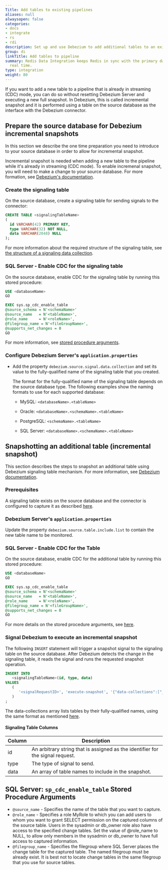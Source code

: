 ```yaml
---
Title: Add tables to existing pipelines
aliases: null
alwaysopen: false
categories:
- docs
- integrate
- rs
- rdi
description: Set up and use Debezium to add additional tables to an existing pipeline
group: di
linkTitle: Add tables to pipeline
summary: Redis Data Integration keeps Redis in sync with the primary database in near
  real time.
type: integration
weight: 80
---
```


If you want to add a new table to a pipeline that is already in streaming (CDC) mode, you can do so without resetting Debezium Server and executing a new full snapshot. In Debezium, this is called incremental snapshot and it is performed using a table on the source database as the interface with the Debezium connector.

## Prepare the source database for Debezium incremental snapshots

In this section we describe the one time preparation you need to introduce to your source database in order to allow for incremental snapshot.

Incremental snapshot is needed when adding a new table to the pipeline while it's already in streaming (CDC mode). To enable incremenal snapshot, you will need to make a change to your source database. For more formation, see [Debezium's documentation](https://debezium.io/documentation/reference/stable/configuration/signalling).

### Create the signaling table

On the source database, create a signaling table for sending signals to the connector:

```sql
CREATE TABLE <signalingTableName>
(
  id VARCHAR(42) PRIMARY KEY,
  type VARCHAR(32) NOT NULL,
  data VARCHAR(2048) NULL
);
```

For more information about the required structure of the signaling table, see [the structure of a signaling data collection](https://debezium.io/documentation/reference/stable/configuration/signalling.html#debezium-signaling-data-collection-structure).

### SQL Server - Enable CDC for the signaling table

On the source database, enable CDC for the signaling table by running this stored procedure:

```sql
USE <databaseName>
GO

EXEC sys.sp_cdc_enable_table
@source_schema = N'<schemaName>'
@source_name   = N'<tableName>',
@role_name     = N'<roleName>',
@filegroup_name = N'<fileGroupName>',
@supports_net_changes = 0
GO
```

For more information, see [stored procedure arguments](#sql-server-sp_cdc_enable_table-stored-procedure-arguments).

### Configure Debezium Server's `application.properties`

- Add the property `debezium.source.signal.data.collection` and set its value to the fully-qualified name of the signaling table that you created.

  The format for the fully-qualified name of the signaling table depends on the source database type.
  The following examples show the naming formats to use for each supported database:

  - MySQL: `<databaseName>.<tableName>`

  - Oracle: `<databaseName>.<schemaName>.<tableName>`

  - PostgreSQL: `<schemaName>.<tableName>`

  - SQL Server: `<databaseName>.<schemaName>.<tableName>`

## Snapshotting an additional table (incremental snapshot)

This section describes the steps to snapshot an additional table using Debezium signaling table mechanism. For more information, see [Debezium documentation](https://debezium.io/documentation/reference/1.6/configuration/signalling.html).

### Prerequisites

A signaling table exists on the source database and the connector is configured to capture it as described [here](#preparing-the-source-database-for-debezium-incremental-snapshots).

### Debezium Server's `application.properties`

Update the property `debezium.source.table.include.list` to contain the new table name to be monitored.

### SQL Server - Enable CDC for the Table

On the source database, enable CDC for the additional table by running this stored procedure:

```sql
USE <databaseName>
GO

EXEC sys.sp_cdc_enable_table
@source_schema = N'<schemaName>'
@source_name   = N'<tableName>',
@role_name     = N'<roleName>',
@filegroup_name = N'<fileGroupName>',
@supports_net_changes = 0
GO
```

For more details on the stored procedure arguments, see [here](#sql-server-sp_cdc_enable_table-stored-procedure-arguments).

### Signal Debezium to execute an incremental snapshot

The following `INSERT` statement will trigger a snapshot signal to the signaling table on the source database. After Debezium detects the change in the signaling table, it reads the signal and runs the requested snapshot operation.

```sql
INSERT INTO
   <signalingTableName>(id, type, data)
VALUES
   (
      '<signalRequestID>', 'execute-snapshot', '{"data-collections":["_<tableName1>_","_<tableName2>_">],"type":"incremental"}'
   )
;
```

The data-collections array lists tables by their fully-qualified names, using the same format as mentioned [here](#configure-debezium-servers-applicationproperties).

#### Signaling Table Columns

| Column | Description                                                                       |
| ------ | --------------------------------------------------------------------------------- |
| id     | An arbitrary string that is assigned as the identifier for the signal request.    |
| type   | The type of signal to send.                                                       |
| data   | An array of table names to include in the snapshot.                               |

## SQL Server: `sp_cdc_enable_table` Stored Procedure Arguments

- `@source_name` - Specifies the name of the table that you want to capture.
- `@role_name` - Specifies a role MyRole to which you can add users to whom you want to grant SELECT permission on the captured columns of the source table. Users in the sysadmin or db_owner role also have access to the specified change tables. Set the value of @role_name to NULL, to allow only members in the sysadmin or db_owner to have full access to captured information.
- `@filegroup_name` - Specifies the filegroup where SQL Server places the change table for the captured table. The named filegroup must be already exist. It is best not to locate change tables in the same filegroup that you use for source tables.
